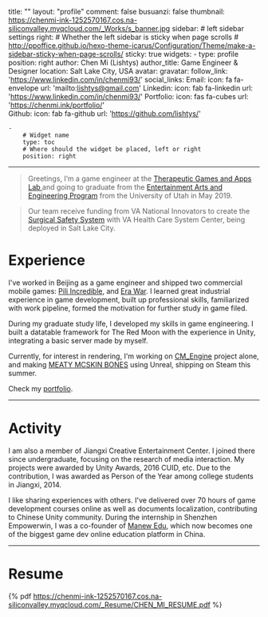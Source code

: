 title: ""
layout: "profile"
comment: false
busuanzi: false
thumbnail: https://chenmi-ink-1252570167.cos.na-siliconvalley.myqcloud.com/_Works/s_banner.jpg
sidebar:
    # left sidebar settings
    right:
        # Whether the left sidebar is sticky when page scrolls
        # http://ppoffice.github.io/hexo-theme-icarus/Configuration/Theme/make-a-sidebar-sticky-when-page-scrolls/
        sticky: true
widgets:
    -
        type: profile
        position: right
        author: Chen Mi (Lishtys) 
        author_title: Game Engineer & Designer
        location: Salt Lake City, USA
        avatar: 
        gravatar: 
        follow_link: 'https://www.linkedin.com/in/chenmi93/'
        social_links:
            Email:
                icon: fa fa-envelope
                url: 'mailto:lishtys@gmail.com'
            Linkedin:
                icon: fab fa-linkedin
                url: 'https://www.linkedin.com/in/chenmi93/'
            Portfolio:
                icon: fas fa-cubes
                url: 'https://chenmi.ink/portfolio/'                
            Github:
                icon: fab fa-github
                url: 'https://github.com/lishtys/'
   
    -
        # Widget name
        type: toc
        # Where should the widget be placed, left or right
        position: right

---

> Greetings, I’m a game engineer at the [Therapeutic Games and Apps Lab ](https://library.med.utah.edu/synapse/gapp/)and going to graduate from the [Entertainment Arts and Engineering Program](https://games.utah.edu/) from the University of Utah in May 2019. 

> Our team receive funding from VA National Innovators to create the [Surgical Safety System](https://chenmi.ink/portfolio/Surgery_Checklist.html) with VA Health Care System Center, being deployed in Salt Lake City.

# Experience

I've worked in Beijing as a game engineer and shipped two commercial mobile games: [Pili Incredible](https://chenmi.ink/portfolio/Pili_Incredible.html), and [Era War](https://chenmi.ink/portfolio/Era_War.html). I learned great industrial experience in game development, built up professional skills, familiarized with work pipeline, formed the motivation for further study in game filed.

During my graduate study life, I developed my skills in game engineering. I built a datatable framework for The Red Moon with the experience in Unity, integrating a basic server made by myself.

Currently, for interest in rendering, I'm working on [CM_Engine](http://chenmi.ink/portfolio/#Engine) project alone, and making [MEATY MCSKIN BONES](https://www.meatymcskinbones.com/blog) using Unreal, shipping on Steam this summer.


Check my [portfolio](http://chenmi.ink/portfolio/).


---

# Activity

I am also a member of Jiangxi Creative Entertainment Center. I joined there since undergraduate, focusing on the research of media interaction. My projects were awarded by Unity Awards, 2016 CUID, etc. Due to the contribution, I was awarded as Person of the Year among college students in Jiangxi, 2014.


I like sharing experiences with others. I've delivered over  70 hours of game development courses online as well as documents localization, contributing to Chinese Unity community. During the internship in Shenzhen Empowerwin, I was a co-founder of [Manew Edu](http://edu.manew.com/), which now becomes one of the biggest game dev online education platform in China.


---
# Resume

{% pdf https://chenmi-ink-1252570167.cos.na-siliconvalley.myqcloud.com/_Resume/CHEN_MI_RESUME.pdf %}
